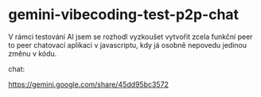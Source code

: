 # gemini-vibecoding-test-p2p-chat
V rámci testování AI jsem se rozhodl vyzkoušet vytvořit zcela funkční peer to peer chatovací aplikaci v javascriptu, kdy já osobně nepovedu jedinou změnu v kódu.

chat:

https://gemini.google.com/share/45dd95bc3572